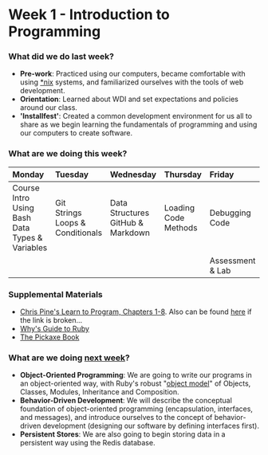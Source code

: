 # Week 1 - Introduction to Programming

### What did we do last week?

- **Pre-work**: Practiced using our computers, became comfortable with using [*nix](http://en.wikipedia.org/wiki/Unix-like) systems, and familiarized ourselves with the tools of web development.
- **Orientation**: Learned about WDI and set expectations and policies around our class.
- **'Installfest'**: Created a common development environment for us all to share as we begin learning the fundamentals of programming and using our computers to create software.

### What are we doing this week?

| Monday | Tuesday | Wednesday | Thursday | Friday |
|:------ |:------- |:--------- |:-------- |:------ |
| Course Intro<br>Using Bash<br>Data Types & Variables | Git<br>Strings<br>Loops & Conditionals       | Data Structures<br>GitHub & Markdown   | Loading Code<br>Methods | Debugging Code |
|      |  |  |       | Assessment & Lab |

### Supplemental Materials

* [Chris Pine's Learn to Program, Chapters 1-8](http://pine.fm/LearnToProgram/). Also can be found [here](http://it-ebooks.info/book/36/) if the link is broken...
* [Why's Guide to Ruby](http://mislav.uniqpath.com/poignant-guide/)
* [The Pickaxe Book](http://ruby-doc.com/docs/ProgrammingRuby/)

### What are we doing [next week](/w02/README.md)?

- **Object-Oriented Programming**: We are going to write our programs in an object-oriented way, with Ruby's robust "[object model](http://www.hokstad.com/ruby-object-model)" of Objects, Classes, Modules, Inheritance and Composition.
- **Behavior-Driven Development**: We will describe the conceptual foundation of object-oriented programming (encapsulation, interfaces, and messages), and introduce ourselves to the concept of behavior-driven development (designing our software by defining interfaces first).
- **Persistent Stores**: We are also going to begin storing data in a persistent way using the Redis database.
